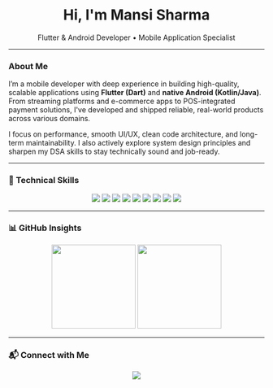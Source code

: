 <h1 align="center">Hi, I'm Mansi Sharma</h1>

<p align="center">
  Flutter & Android Developer &bull; Mobile Application Specialist
</p>

---

### About Me

I’m a mobile developer with deep experience in building high-quality, scalable applications using **Flutter (Dart)** and **native Android (Kotlin/Java)**.  
From streaming platforms and e-commerce apps to POS-integrated payment solutions, I've developed and shipped reliable, real-world products across various domains.

I focus on performance, smooth UI/UX, clean code architecture, and long-term maintainability. I also actively explore system design principles and sharpen my DSA skills to stay technically sound and job-ready.

---

### 🔧 Technical Skills

<p align="center">
    <img src="https://img.shields.io/badge/Kotlin-7F52FF?style=for-the-badge&logo=kotlin&logoColor=white" />
  <img src="https://img.shields.io/badge/Flutter-02569B?style=for-the-badge&logo=flutter&logoColor=white" />
  <img src="https://img.shields.io/badge/Dart-0175C2?style=for-the-badge&logo=dart&logoColor=white" />
  <img src="https://img.shields.io/badge/Java-ED8B00?style=for-the-badge&logo=java&logoColor=white" />
  <img src="https://img.shields.io/badge/Firebase-FFCA28?style=for-the-badge&logo=firebase&logoColor=black" />
  <img src="https://img.shields.io/badge/Android%20Studio-3DDC84?style=for-the-badge&logo=android-studio&logoColor=white" />
  <img src="https://img.shields.io/badge/API%20Integration-007ACC?style=for-the-badge&logo=azure-devops&logoColor=white" />
  <img src="https://img.shields.io/badge/Git-F05032?style=for-the-badge&logo=git&logoColor=white" />
  <img src="https://img.shields.io/badge/Figma-F24E1E?style=for-the-badge&logo=figma&logoColor=white" />
</p>

---
### 📊 GitHub Insights

<p align="center">
  <img src="https://github-readme-stats.vercel.app/api?username=mansi-dev&show_icons=true&theme=tokyonight&hide_border=true" height="165" />
  <img src="https://github-readme-stats.vercel.app/api/top-langs/?username=mansi-dev&layout=compact&theme=tokyonight&hide_border=true&langs_count=6" height="165" />
</p>

---

### 📬 Connect with Me

<p align="center">
  <a href="https://www.linkedin.com/in/mansi-sharma-a565551b8/">
    <img src="https://img.shields.io/badge/LinkedIn-Mansi%20Sharma-blue?style=for-the-badge&logo=linkedin">
  </a>
</p>
